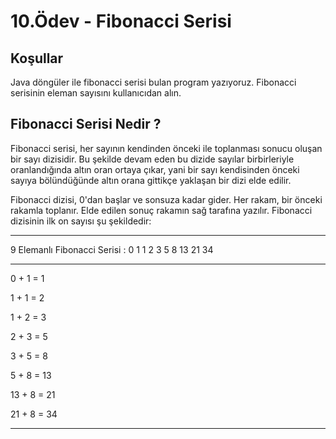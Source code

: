 # 10.Ödev - Fibonacci Serisi 

Koşullar
---
Java döngüler ile fibonacci serisi bulan program yazıyoruz. Fibonacci serisinin eleman sayısını kullanıcıdan alın.  

Fibonacci Serisi Nedir ?
---

Fibonacci serisi, her sayının kendinden önceki ile toplanması sonucu oluşan bir sayı dizisidir.
Bu şekilde devam eden bu dizide sayılar birbirleriyle oranlandığında altın oran ortaya çıkar,
yani bir sayı kendisinden önceki sayıya bölündüğünde altın orana gittikçe yaklaşan bir dizi elde edilir.  

Fibonacci dizisi, 0'dan başlar ve sonsuza kadar gider. Her rakam, bir önceki rakamla toplanır.
Elde edilen sonuç rakamın sağ tarafına yazılır. 
Fibonacci dizisinin ilk on sayısı şu şekildedir:

----

9 Elemanlı Fibonacci Serisi : 0 1 1 2 3 5 8 13 21 34

----

 0 + 1 = 1  

 1 + 1 = 2  

 1 + 2 = 3  

 2 + 3 = 5  

 3 + 5 = 8  

 5 + 8 = 13  

 13 + 8 = 21  

 21 + 8 = 34  
 
 ----
